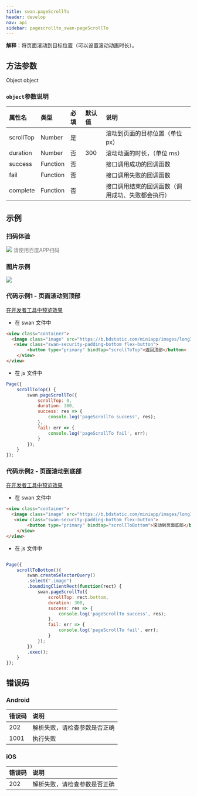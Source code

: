 ```yaml
---
title: swan.pageScrollTo
header: develop
nav: api
sidebar: pagescrollto_swan-pageScrollTo
---
```


 

**解释**：将页面滚动到目标位置（可以设置滚动动画时长）。
 
## 方法参数 

Object object

###  `object`参数说明 

|属性名 |类型  |必填 | 默认值 |说明|
|:---- |:---- |:---- |:----|:----|
|scrollTop |Number | 是| | 滚动到页面的目标位置（单位 px） |
|duration |Number | 否| 300 | 滚动动画的时长，（单位 ms） |
|success |Function  |  否 | | 接口调用成功的回调函数 | 
|fail  |  Function |   否  | | 接口调用失败的回调函数|  
|complete   | Function  |  否 | |  接口调用结束的回调函数（调用成功、失败都会执行）| 
## 示例

 
### 扫码体验

<div class='scan-code-container'>
    <img src="https://b.bdstatic.com/miniapp/assets/images/doc_demo/pages_PageScrollTo.png" class="demo-qrcode-image" />
    <font color=#777 12px>请使用百度APP扫码</font>
</div>

###  图片示例  
<div class="m-doc-custom-examples">
    <div class="m-doc-custom-examples-correct">
        <img src="https://b.bdstatic.com/miniapp/image/pageScrollTo.gif">
    </div>
    <div class="m-doc-custom-examples-correct">
        <img src=" ">
    </div>
    <div class="m-doc-custom-examples-correct">
        <img src=" ">
    </div>     
</div>

###  代码示例1 - 页面滚动到顶部  

<a href="swanide://fragment/25ef2f9fbdaaa9271329c02d7dafe8cc1575223153548" title="在开发者工具中预览效果" target="_self">在开发者工具中预览效果</a>

* 在 swan 文件中

```html
<view class="container">
  <image class="image" src="https://b.bdstatic.com/miniapp/images/longImage.png"></image>
   <view class="swan-security-padding-bottom flex-button">
        <button type="primary" bindtap="scrollToTop">返回顶部</button>
    </view>
</view>
```

* 在 js 文件中

```js
Page({
    scrollToTop() {
        swan.pageScrollTo({
            scrollTop: 0,
            duration: 300,
            success: res => {
                console.log('pageScrollTo success', res);
            },
            fail: err => {
                console.log('pageScrollTo fail', err);
            }
        });
    }
});
```

###  代码示例2 - 页面滚动到底部  

<a href="swanide://fragment/0e4af77bf4d678bb744766e5faca641b1575223056610" title="在开发者工具中预览效果" target="_self">在开发者工具中预览效果</a>

* 在 swan 文件中

```html
<view class="container">
  <image class="image" src="https://b.bdstatic.com/miniapp/images/longImage.png"></image>
   <view class="swan-security-padding-bottom flex-button">
        <button type="primary" bindtap="scrollToBottom">滚动到页面底部</button>
    </view>
</view>
```

* 在 js 文件中

```js

Page({
    scrollToBottom(){
        swan.createSelectorQuery()
        .select(".image")
        .boundingClientRect(function(rect) {
            swan.pageScrollTo({
                scrollTop: rect.bottom,
                duration: 300,
                success: res => {
                    console.log('pageScrollTo success', res);
                },
                fail: err => {
                    console.log('pageScrollTo fail', err);
                }
            });
        })
        .exec();
    }
});

```
##  错误码

###  Android

|错误码|说明|
|:--|:--|
|202|解析失败，请检查参数是否正确      |
|1001|执行失败|

###  iOS

|错误码|说明|
|:--|:--|
|202|解析失败，请检查参数是否正确      |
                                    
